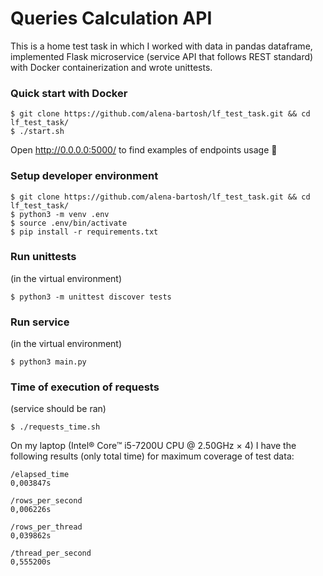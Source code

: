 # Queries Calculation API

This is a home test task in which I worked with data in pandas dataframe, implemented Flask microservice (service API that follows REST standard) with Docker containerization and wrote unittests.
  
### Quick start with Docker
```
$ git clone https://github.com/alena-bartosh/lf_test_task.git && cd lf_test_task/
$ ./start.sh
```
Open http://0.0.0.0:5000/ to find examples of endpoints usage :satellite:

### Setup developer environment
```
$ git clone https://github.com/alena-bartosh/lf_test_task.git && cd lf_test_task/
$ python3 -m venv .env
$ source .env/bin/activate
$ pip install -r requirements.txt
```

### Run unittests
(in the virtual environment)
```
$ python3 -m unittest discover tests
```

### Run service
(in the virtual environment)
```
$ python3 main.py
```

### Time of execution of requests
(service should be ran)
```
$ ./requests_time.sh
```
On my laptop (Intel® Core™ i5-7200U CPU @ 2.50GHz × 4) I have the following results (only total time) for maximum coverage of test data:
```
/elapsed_time
0,003847s

/rows_per_second
0,006226s

/rows_per_thread
0,039862s

/thread_per_second
0,555200s
```
